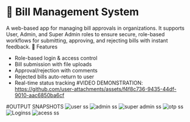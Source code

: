 # 💼 Bill Management System

A web-based app for managing bill approvals in organizations. It supports User, Admin, and Super Admin roles to ensure secure, role-based workflows for submitting, approving, and rejecting bills with instant feedback.
🔑 Features
- Role-based login & access control
- Bill submission with file uploads
- Approval/rejection with comments
- Rejected bills auto-return to user
- Real-time status tracking
  #VIDEO DEMONSTRATION:
https://github.com/user-attachments/assets/f4f8c736-9435-44df-9010-aac6850ba6cf

#OUTPUT SNAPSHOTS
![user ss](https://github.com/user-attachments/assets/1b764ca4-556a-4319-9620-7809b25ce9f0)
![admin ss](https://github.com/user-attachments/assets/0d20bccd-ee94-4618-a20a-ec3e35709db9)
![super admin ss](https://github.com/user-attachments/assets/c2aa090d-ac20-4bd6-8c90-6aa94ad5013f)
![otp ss](https://github.com/user-attachments/assets/1e272c1b-b175-4f0f-811a-233589da8c7e)
![Loginss](https://github.com/user-attachments/assets/fe24f6e4-e582-4b05-b906-d7838b9c506b)
![acess ss](https://github.com/user-attachments/assets/2659601a-f8ae-437f-8a53-fdbaa3d5c8f6)


